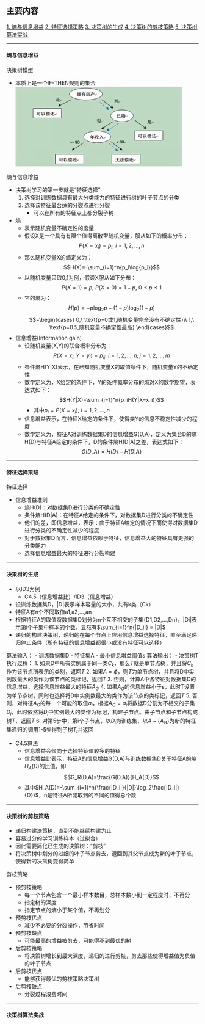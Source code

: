 ## 主要内容
[1. 熵与信息增益](#1)
[2. 特征选择策略](#2)
[3. 决策树的生成](#3)
[4. 决策树的剪枝策略](#4)
[5. 决策树算法实战](#5)

---

<h4 id='1'>熵与信息增益</h4>

决策树模型
- 本质上是一个IF-THEN规则的集合
![](./pic/决策树模型.png)

熵与信息增益
- 决策树学习的第一步就是“特征选择”
    1. 选择对训练数据具有最大分类能力的特征进行树的叶子节点的分类
    2. 选择该特征最合适的分裂点进行分裂
        - 可以在所有的特征点上都分裂子树
- 熵
    - 表示随机变量不确定性的度量
    - 假设X是一个具有有限个值得离散型随机变量，服从如下的概率分布：
    $$P(X=x_i)=p_i,\ i=1,2,...,n$$
    - 那么随机变量X的熵定义为：
    $$H(X)=-\sum_{i=1}^n{p_i\log{p_i}}$$
    - 以随机变量只取0,1为例，假设X服从如下分布：
    $$P(X=1)=p,\ P(X=0)=1-p,\ 0 \leq p \leq 1$$
    - 它的熵为：
    $$H(p)=-p\log_2p-(1-p)\log_2(1-p)$$
    $$=\begin{cases} 
        0,\ \text{p=0或1,随机变量完全没有不确定性}\\
        1,\ \text{p=0.5,随机变量不确定性最高}
    \end{cases}$$
- 信息增益(Information gain)
    - 设随机变量(X,Y)的联合概率分布为：
    $$P(X=x_i,Y=y_i)=p_{ij},\ i=1,2,...,n;j=1,2,...,m$$
    - 条件熵H(Y|X)表示，在已知随机变量X的取值条件下，随机变量Y的不确定性
    - 数学定义为，X给定的条件下，Y的条件概率分布的熵对X的数学期望，表达式如下：
    $$H(Y|X)=\sum_{i=1}^n{p_iH(Y|X=x_i)}$$
        - 其中$p_i=P(X=x_i),\ i=1,2,...,n$
    - 信息增益表示，在特征X给定的条件下，使得类Y的信息不稳定性减少的程度
    - 数学定义为，特征A对训练数据集D的信息增益G(D,A)，定义为集合D的熵H(D)与特征A给定的条件下，D的条件熵H(D|A)之差，表达式如下：
    $$G(D,A)=H(D)-H(D|A)$$

---

<h4 id='2'>特征选择策略</h4>

特征选择
- 信息增益准则
    - 熵H(D)：对数据集D进行分类的不确定性
    - 条件熵H(D|A)：在特征A给定的条件下，对数据集D进行分类的不确定性
    - 他们的差，即信息增益，表示：由于特征A给定的情况下而使得对数据集D进行分类的不确定性减少的程度
    - 对于数据集D而言，信息增益依赖于特征，信息增益大的特征具有更强的分类能力
    - 选择信息增益最大的特征进行分裂构建

---

<h4 id='3'>决策树的生成</h4>

- 以ID3为例
    - C4.5（信息增益比）/ID3（信息增益）
- 设训练数据集D，|D|表示样本容量的大小，共有k类（Ck）
- 特征A有n个不同取值a1,a2,...,an
- 根据特征A的取值将数据集D划分为n个互不相交的子集{D1,D2,...,Dn}，|Di|表示第i个子集中样本的个数，显然有$\sum_{i=1}^n{|D_i|} = |D|$
- 递归的构建决策树，递归的在每个节点上应用信息增益选择特征，直至满足递归停止条件（所有特征的信息增益都很小或没有特征可以选择）

算法输入：
    - 训练数据集D
    - 特征集A
    - 最小信息增益阈值$\varepsilon$
算法输出：
    - 决策树T
执行过程：
    1. 如果D中所有实例属于同一类$C_k$，那么$T$就是单节点树，并且将$C_k$作为该节点所表示的类别，返回$T$
    2. 如果$A=\phi$，则$T$为单节点树，并且将D中实例数最大的类作为该节点的类标记，返回$T$
    3. 否则，计算A中各特征对数据集D的信息增益，选择信息增益最大的特征$A_G$
    4. 如果$A_G$的信息增益小于$\varepsilon$，此时T设置为单节点树，同时也选择将D中实例数最大的类作为该节点的类标记，返回$T$
    5. 否则，对特征$A_G$的每一个可能的取值$a_i$，根据$A_G=a_i$将数据D分割为不相交的子集$D_i$，此时依然将$D_i$中实例最大的类作为标记，构建子节点。由子节点和子节点构成树$T$，返回$T$
    6. 对第5步中，第i个子节点，以$D_i$为训练集，以$A-\{A_G\}$为新的特征集递归的调用1-5步得到子树$T_i$并返回

- C4.5算法
    - 信息增益会倾向于选择特征值较多的特征
    - 信息增益比表示，特征A的信息增益G(D,A)与训练数据集D关于特征A的熵$H_A(D)$的比值，即
    $$G_R(D,A)=\frac{G(D,A)}{H_A(D)}$$
    - 其中$H_A(D)=-\sum_{i=1}^n{\frac{|D_i|}{|D|}\log_2\frac{|D_i|}{D}}$，n是特征A所能取到的不同的值得总个数

---

<h4 id='4'>决策树的剪枝策略</h4>

- 递归构建决策树，直到不能继续构建为止
- 容易过分的学习训练样本（过拟合）
- 因此需要简化已生成的决策树：“剪枝”
- 将决策树中划分的过细的叶子节点剪去，退回到其父节点成为新的叶子节点，使得新的决策树变得简单

剪枝策略
- 预剪枝策略
    - 每一个节点包含一个最小样本数目，总样本数小到一定程度时，不再分
    - 指定树的深度
    - 指定节点的熵小于某个值，不再划分
- 预剪枝优点
    - 减少不必要的分裂操作，节省时间
- 预剪枝缺点
    - 可能最高的增益被剪去，可能得不到最优的树
- 后剪枝策略
    - 将决策树增长到最大深度，递归的进行剪枝，剪去那些使得增益值为负值的叶子节点
- 后剪枝优点
    - 能够获得最优的剪枝策略决策树
- 后剪枝缺点
    - 分裂过程浪费时间

---

<h4 id='5'>决策树算法实战</h4>